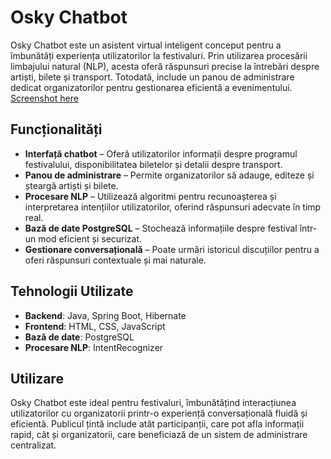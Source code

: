 # Osky Chatbot

Osky Chatbot este un asistent virtual inteligent conceput pentru a îmbunătăți experiența utilizatorilor la festivaluri. Prin utilizarea procesării limbajului natural (NLP), acesta oferă răspunsuri precise la întrebări despre artiști, bilete și transport. Totodată, include un panou de administrare dedicat organizatorilor pentru gestionarea eficientă a evenimentului.
<br>
<a href="https://imgur.com/qMTN1sN">Screenshot here</a>
## Funcționalități

- **Interfață chatbot** – Oferă utilizatorilor informații despre programul festivalului, disponibilitatea biletelor și detalii despre transport.
- **Panou de administrare** – Permite organizatorilor să adauge, editeze și șteargă artiști și bilete.
- **Procesare NLP** – Utilizează algoritmi pentru recunoașterea și interpretarea intențiilor utilizatorilor, oferind răspunsuri adecvate în timp real.
- **Bază de date PostgreSQL** – Stochează informațiile despre festival într-un mod eficient și securizat.
- **Gestionare conversațională** – Poate urmări istoricul discuțiilor pentru a oferi răspunsuri contextuale și mai naturale.

## Tehnologii Utilizate

- **Backend**: Java, Spring Boot, Hibernate
- **Frontend**: HTML, CSS, JavaScript
- **Bază de date**: PostgreSQL
- **Procesare NLP**: IntentRecognizer

## Utilizare

Osky Chatbot este ideal pentru festivaluri, îmbunătățind interacțiunea utilizatorilor cu organizatorii printr-o experiență conversațională fluidă și eficientă. Publicul țintă include atât participanții, care pot afla informații rapid, cât și organizatorii, care beneficiază de un sistem de administrare centralizat.

